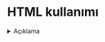 <h1>HTML kullanımı</h1>

 
<details>
  <summary>Açıklama</summary>
 
  Bu bölüm, detayları içerir.
#
 
  - Uygulama 1: Temel <mark>h1,h2,h3,h4,h5,h6<mark>
  - Uygulama 2: Paragraphs etiketi kullanımı
  - Uygulama 3: Lorem ve biçimlendirme etiketleri kullanımı
  - Quiz2 : Etiketler ve Tablo Kullanımı
  - Uygulama 4: Resimli Tablo Yapımı
    
</details>
 
